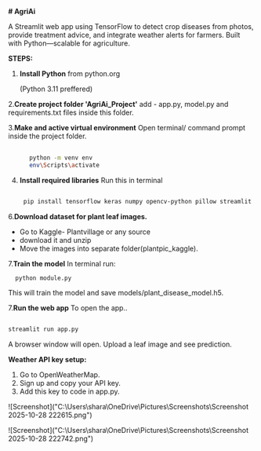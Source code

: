 **# AgriAi**

A Streamlit web app using TensorFlow to detect crop diseases from photos, provide treatment advice, and integrate weather alerts for farmers. Built with Python—scalable for agriculture.

__STEPS:__

1. __Install Python__  from python.org
   
   (Python 3.11 preffered)

2.**Create project folder 'AgriAi_Project'**
    add -  app.py, model.py and requirements.txt files inside this folder.

3.**Make and active virtual environment**
    Open terminal/ command prompt inside the project folder.

``` bash
     
      python -m venv env
      env\Scripts\activate
  ```

4. **Install required libraries**
   Run this in terminal
   
   ```bash
   
    pip install tensorflow keras numpy opencv-python pillow streamlit spicy
    ```

   

6.**Download dataset for plant leaf images.**
   * Go to Kaggle- Plantvillage or any source
   * download it and unzip
   * Move the images into separate folder(plantpic_kaggle).

7.**Train the model**
    In terminal run:
   
``` bash
  python module.py
```
       
   This will train the model and save models/plant_disease_model.h5.

7.**Run the web app**
 To open the app..
   
   ```bash

   streamlit run app.py
   ```

   A browser window will open. Upload a leaf image and see prediction.

**Weather API key setup:**

 1. Go to OpenWeatherMap.
 2. Sign up and copy your API key.
 3. Add this key to code in app.py.


![Screenshot]("C:\Users\shara\OneDrive\Pictures\Screenshots\Screenshot 2025-10-28 222615.png")


![Screenshot]("C:\Users\shara\OneDrive\Pictures\Screenshots\Screenshot 2025-10-28 222742.png")
